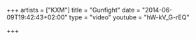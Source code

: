 +++
artists = ["KXM"]
title = "Gunfight"
date = "2014-06-09T19:42:43+02:00"
type = "video"
youtube = "hW-kV_G-rEQ"

+++

